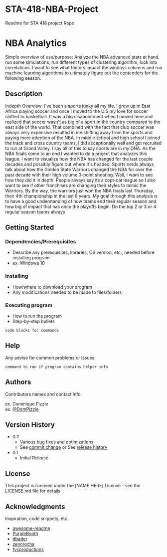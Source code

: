 # STA-418-NBA-Project
Readme for STA 418 project Repo
 

# NBA Analytics

Simple overview of use/purpose: Analyze the NBA advanced stats at hand, run some simulations, run different types of clustering algorithm, look into 
correlations. I want to see what factors impact the win/loss columns and run machine learning algorithms to ultimately figure out the contenders for the following season. 

## Description

Indepth Overview: I've been a sports junky all my life. I grew up in East Africa playing soccer and once I moved to the U.S my love for soccer shifted to basketball. It was a big disapointment when I moved here and realized that soccer wasn't as big of a sport in the country compared to the east side of the world. That combined with the fact that club soccer was always very expensive resulted in me shifting away from the sports and paying more attention of the NBA. In middle school and high school I joined the track and cross country teams, I did acceptionally well and got recruited to run at Grand Valley. I say all of this to say sports are in my DNA. As the NBA finals come to an end I wanted to do a project that analyzes this league. I want to visualize how the NBA has changed for the last couple decades and possibly figure out where it's headed. Sports nerds always talk about how the Golden State Warriors changed the NBA for over the past decade with their high volume 3-point shooting. Well, I want to see how they did it in depth. People always say its a copt-cat league so I also want to see if other franchises are changing their styles to mimic the Warriors. By the way, the warriors just won the NBA finals last Thursday, their 4th championship in the last 8 years. My goal through this analysis is to have a good understanding of how teams end their regular season and how big of impact that has once the playoffs begin. Do the top 2 or 3 or 4 regular season teams always 

## Getting Started

### Dependencies/Prerequisites

* Describe any prerequisites, libraries, OS version, etc., needed before installing program.
* ex. Windows 10

### Installing

* How/where to download your program
* Any modifications needed to be made to files/folders

### Executing program

* How to run the program
* Step-by-step bullets
```
code blocks for commands
```

## Help

Any advise for common problems or issues.
```
command to run if program contains helper info
```

## Authors

Contributors names and contact info

ex. Dominique Pizzie  
ex. [@DomPizzie](https://twitter.com/dompizzie)

## Version History

* 0.2
    * Various bug fixes and optimizations
    * See [commit change]() or See [release history]()
* 0.1
    * Initial Release

## License

This project is licensed under the [NAME HERE] License - see the LICENSE.md file for details

## Acknowledgments

Inspiration, code snippets, etc.
* [awesome-readme](https://github.com/matiassingers/awesome-readme)
* [PurpleBooth](https://gist.github.com/PurpleBooth/109311bb0361f32d87a2)
* [dbader](https://github.com/dbader/readme-template)
* [zenorocha](https://gist.github.com/zenorocha/4526327)
* [fvcproductions](https://gist.github.com/fvcproductions/1bfc2d4aecb01a834b46)
